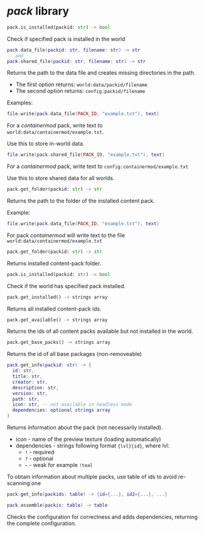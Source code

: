 # *pack* library

```python
pack.is_installed(packid: str) -> bool
```

Check if specified pack is installed in the world

```lua
pack.data_file(packid: str, filename: str) -> str
-- and
pack.shared_file(packid: str, filename: str) -> str
```

Returns the path to the data file
and creates missing directories in the path.

- The first option returns: `world:data/packid/filename`
- The second option returns: `config:packid/filename`

Examples:
```lua
file.write(pack.data_file(PACK_ID, "example.txt"), text)
```
For a *containermod* pack, write text to `world:data/containermod/example.txt`.

Use this to store in-world data.

```lua
file.write(pack.shared_file(PACK_ID, "example.txt"), text)
```
For a *containermod* pack, write text to `config:containermod/example.txt`

Use this to store shared data for all worlds.

```python
pack.get_folder(packid: str) -> str
```

Returns the path to the folder of the installed content pack.

Example:
```lua
file.write(pack.data_file(PACK_ID, "example.txt"), text)
```

For pack *containermod* will write text to the file `world:data/containermod/example.txt`

```python
pack.get_folder(packid: str) -> str
```

Returns installed content-pack folder.

```python
pack.is_installed(packid: str) -> bool
```

Check if the world has specified pack installed.

```python
pack.get_installed() -> strings array
```

Returns all installed content-pack ids.

```python
pack.get_available() -> strings array
```

Returns the ids of all content packs available but not installed in the world.

```python
pack.get_base_packs() -> strings array
```

Returns the id of all base packages (non-removeable)

```lua
pack.get_info(packid: str) -> {
  id: str,
  title: str,
  creator: str,
  description: str,
  version: str,
  path: str,
  icon: str, -- not available in headless mode
  dependencies: optional strings array
}
```

Returns information about the pack (not necessarily installed).
- icon - name of the preview texture (loading automatically)
- dependencies - strings following format `{lvl}{id}`, where lvl:
  - `!` - required
  - `?` - optional
  - `~` - weak
  for example `!teal`

To obtain information about multiple packs, use table of ids to avoid re-scanning:one

```lua
pack.get_info(packids: table) -> {id={...}, id2={...}, ...}
```

```lua
pack.assemble(packis: table) -> table
```

Checks the configuration for correctness and adds dependencies, returning the complete configuration.
